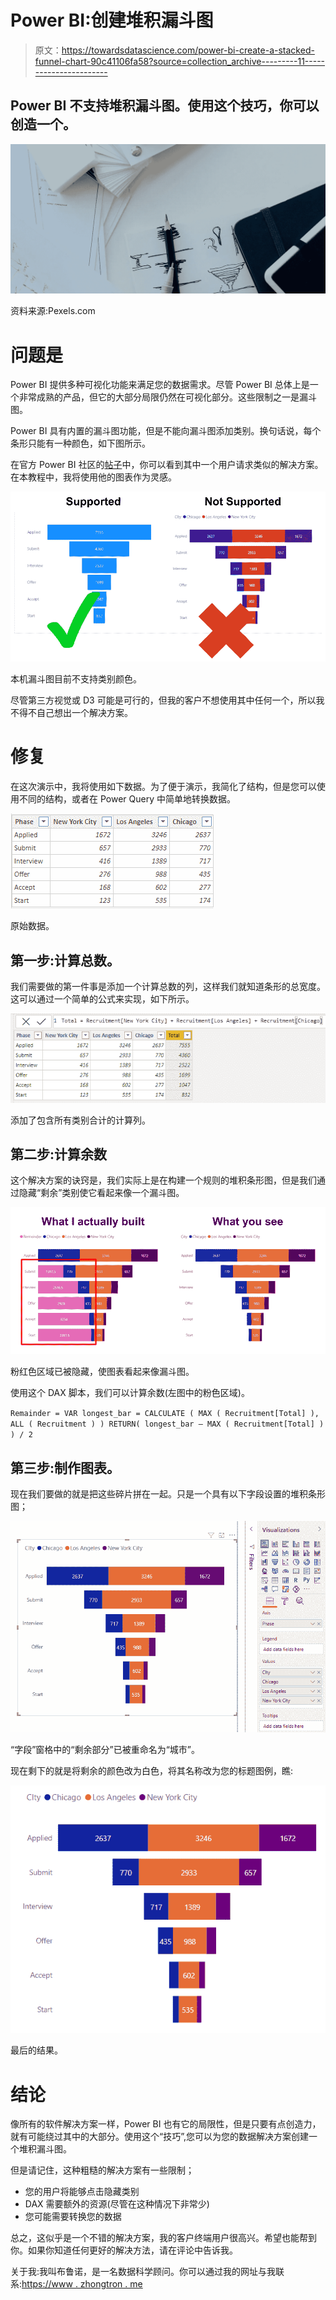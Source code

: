 # Power BI:创建堆积漏斗图

> 原文：<https://towardsdatascience.com/power-bi-create-a-stacked-funnel-chart-90c41106fa58?source=collection_archive---------11----------------------->

## Power BI 不支持堆积漏斗图。使用这个技巧，你可以创造一个。

![](img/13ab4095b20eacd15c68989ccb66cd06.png)

资料来源:Pexels.com

# 问题是

Power BI 提供多种可视化功能来满足您的数据需求。尽管 Power BI 总体上是一个非常成熟的产品，但它的大部分局限仍然在可视化部分。这些限制之一是漏斗图。

Power BI 具有内置的漏斗图功能，但是不能向漏斗图添加类别。换句话说，每个条形只能有一种颜色，如下图所示。

在官方 Power BI 社区的[帖子](https://community.powerbi.com/t5/Desktop/Create-a-quot-stacked-funnel-quot-visual/td-p/783661)中，你可以看到其中一个用户请求类似的解决方案。在本教程中，我将使用他的图表作为灵感。

![](img/821b7fa7be6bd92b70ea5c9cd991520d.png)

本机漏斗图目前不支持类别颜色。

尽管第三方视觉或 D3 可能是可行的，但我的客户不想使用其中任何一个，所以我不得不自己想出一个解决方案。

# 修复

在这次演示中，我将使用如下数据。为了便于演示，我简化了结构，但是您可以使用不同的结构，或者在 Power Query 中简单地转换数据。

![](img/0a5bcfb1ac54e7a03e1771e81328e3c3.png)

原始数据。

## 第一步:计算总数。

我们需要做的第一件事是添加一个计算总数的列，这样我们就知道条形的总宽度。这可以通过一个简单的公式来实现，如下所示。

![](img/44920cfcbd34503b262cce02ccce2944.png)

添加了包含所有类别合计的计算列。

## 第二步:计算余数

这个解决方案的诀窍是，我们实际上是在构建一个规则的堆积条形图，但是我们通过隐藏“剩余”类别使它看起来像一个漏斗图。

![](img/4baca4b1efac1da63e7d0e133f7d32bc.png)

粉红色区域已被隐藏，使图表看起来像漏斗图。

使用这个 DAX 脚本，我们可以计算余数(左图中的粉色区域)。

`Remainder =
VAR longest_bar = CALCULATE ( MAX ( Recruitment[Total] ), ALL ( Recruitment ) )
RETURN( longest_bar — MAX ( Recruitment[Total] ) ) / 2`

## 第三步:制作图表。

现在我们要做的就是把这些碎片拼在一起。只是一个具有以下字段设置的堆积条形图；

![](img/218787cb98fe41799d52129fdfac95b6.png)

“字段”窗格中的“剩余部分”已被重命名为“城市”。

现在剩下的就是将剩余的颜色改为白色，将其名称改为您的标题图例，瞧:

![](img/490b525371520f442e2c9092c83e7123.png)

最后的结果。

# 结论

像所有的软件解决方案一样，Power BI 也有它的局限性，但是只要有点创造力，就有可能绕过其中的大部分。使用这个“技巧”,您可以为您的数据解决方案创建一个堆积漏斗图。

但是请记住，这种粗糙的解决方案有一些限制；

*   您的用户将能够点击隐藏类别
*   DAX 需要额外的资源(尽管在这种情况下非常少)
*   您可能需要转换您的数据

总之，这似乎是一个不错的解决方案，我的客户终端用户很高兴。希望也能帮到你。如果你知道任何更好的解决方法，请在评论中告诉我。

关于我:我叫布鲁诺，是一名数据科学顾问。你可以通过我的网址与我联系:[https://www . zhongtron . me](https://www.zhongtron.me/)